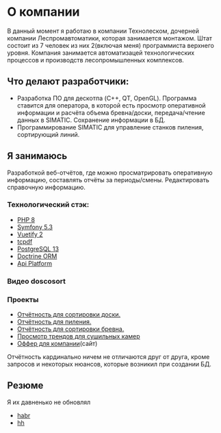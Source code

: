 # О компании
В данный момент я работаю в компании Технолеском, дочерней компании Леспромавтоматики, которая занимается монтажом. Штат состоит из 7 человек из них 2(включая меня) программиста верхнего уровня. Компания занимается автоматизацей технологических процессов и производств лесопромышленных комплексов. 
## Что делают разработчики:
 - Разработка ПО для дескотпа (C++, QT, OpenGL). Программа ставится для оператора, в которой есть просмотр оперативной информации и расчёта объема бревна/доски, передача/чтение данных в SIMATIC. Сохранение информации в БД.
 - Программирование SIMATIC для управление станков пиления, сортирующий линий.
## Я занимаюсь
 Разработкой веб-отчётов, где можно просматрировать оперативную информацию, составлять отчёты за периоды/смены. Редактировать справочную информацию.

 ### Технологический стэк:
- [PHP 8](https://php.net/)
- [Symfony 5.3](https://symfony.com/)
- [Vuetify 2](https://vuetifyjs.com/ru/)
- [tcpdf](https://tcpdf.org/)
- [PostgreSQL 13](https://www.postgresql.org)
- [Doctrine ORM](https://www.doctrine-project.org/)
- [Api Platform](https://api-platform.com/)

### Видео doscosort



### Проекты
- [ Отчётность для сортировки доски.](https://github.com/heprok/doscosort)
- [ Отчётность для пиления.](https://github.com/heprok/mill250web)
- [ Отчётность для сортировки бревна.](https://github.com/heprok/sobrweb)
- [Просмотр трендов для сушильных камер](https://github.com/heprok/trand)
- [Оффер для компании](https://bars-offer.techno-les.com/)(сайт)

Отчётность кардинально ничем не отличаются друг от друга, кроме запросов и некоторых нюансов, которые возникил при создании БД. 


## Резюме
Я их давненько не обновлял
- [habr](https://career.habr.com/hepro/print.pdf)
- [hh](https://arkhangelsk.hh.ru/resume/f3c9c500ff059e814c0039ed1f773442357469?print=true)
